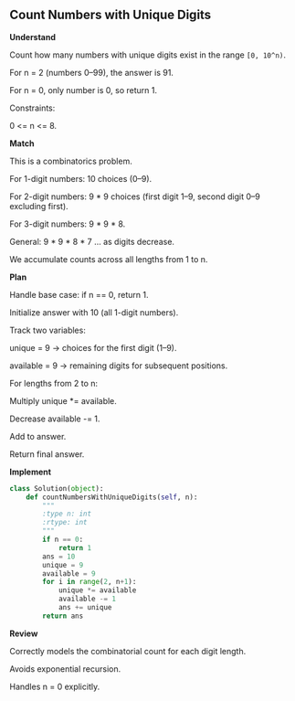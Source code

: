 ## Count Numbers with Unique Digits
**Understand**

Count how many numbers with unique digits exist in the range `[0, 10^n)`.

For n = 2 (numbers 0–99), the answer is 91.

For n = 0, only number is 0, so return 1.

Constraints:

0 <= n <= 8.

**Match**

This is a combinatorics problem.

For 1-digit numbers: 10 choices (0–9).

For 2-digit numbers: 9 * 9 choices (first digit 1–9, second digit 0–9 excluding first).

For 3-digit numbers: 9 * 9 * 8.

General: 9 * 9 * 8 * 7 … as digits decrease.

We accumulate counts across all lengths from 1 to n.

**Plan**

Handle base case: if n == 0, return 1.

Initialize answer with 10 (all 1-digit numbers).

Track two variables:

unique = 9 → choices for the first digit (1–9).

available = 9 → remaining digits for subsequent positions.

For lengths from 2 to n:

Multiply unique *= available.

Decrease available -= 1.

Add to answer.

Return final answer.

**Implement**
```py
class Solution(object):
    def countNumbersWithUniqueDigits(self, n):
        """
        :type n: int
        :rtype: int
        """
        if n == 0:
            return 1
        ans = 10
        unique = 9
        available = 9
        for i in range(2, n+1):
            unique *= available
            available -= 1
            ans += unique
        return ans
```

**Review**

Correctly models the combinatorial count for each digit length.

Avoids exponential recursion.

Handles n = 0 explicitly.